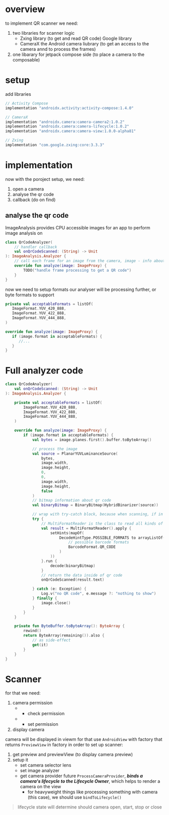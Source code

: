 # overview

to implement QR scanner we need: 
1. two libraries for scanner logic 
   - Zxing library (to get and read QR code) Google library
   - CameraX the Android camera liubrary (to get an access to the camera annd to process the frames)
3. one libarary for jetpack compose side (to place a camera to the composable)


# setup

add libraries
```kotlin
// Activity Compose
implementation "androidx.activity:activity-compose:1.4.0"

// CameraX
implementation "androidx.camera:camera-camera2:1.0.2"
implementation "androidx.camera:camera-lifecycle:1.0.2"
implementation "androidx.camera:camera-view:1.0.0-alpha81"

// Zxing
implementation "com.google.zxing:core:3.3.3"
```

# implementation

now with the poroject setup, we need:
1. open a camera
2. analyse the qr code
3. callback (do on find)


## analyse the qr code

ImageAnalysis provides CPU accessible images for an app to perform image analysis on
```kotlin
class QrCodeAnalyzer(
    // handler callback
    val onQrCodeScanned: (String) -> Unit
): ImageAnalysis.Analyzer {
    // call each frame for an image from the camera, image - info about specific frame
    override fun analyze(image: ImageProxy) {
        TODO("handle frame processing to get a QR code")
    }
}
```

now we need to setup formats our analyser will be processing further, or byte formats to support
```kotlin
private val acceptableFormats = listOf(
   ImageFormat.YUV_420_888,
   ImageFormat.YUV_422_888,
   ImageFormat.YUV_444_888,
)

override fun analyze(image: ImageProxy) {
   if (image.format in acceptableFormats) {
      //...
   }
}
```


# Full analyzer code

```kotlin
class QrCodeAnalyzer(
    val onQrCodeScanned: (String) -> Unit
): ImageAnalysis.Analyzer {

    private val acceptableFormats = listOf(
        ImageFormat.YUV_420_888,
        ImageFormat.YUV_422_888,
        ImageFormat.YUV_444_888,
    )

    override fun analyze(image: ImageProxy) {
        if (image.format in acceptableFormats) {
            val bytes = image.planes.first().buffer.toByteArray()

            // process the image
            val source = PlanarYUVLuminanceSource(
                bytes,
                image.width,
                image.height,
                0,
                0,
                image.width,
                image.height,
                false
            )
            // bitmap information about qr code
            val binaryBitmap = BinaryBitmap(HybridBinarizer(source))

            // wrap with try-catch block, because when scanning, if in the particular frame no qr code, that would throw an exception
            try {
                // MultiFormatReader is the class to read all kinds of forms of data (in this case qr code specified)
                val result = MultiFormatReader().apply {
                    setHints(mapOf(
                        DecodeHintType.POSSIBLE_FORMATS to arrayListOf(
                            // possible barcode formats
                            BarcodeFormat.QR_CODE
                        )
                    ))
                }.run {
                    decode(binaryBitmap)
                }
                // return the data inside of qr code
                onQrCodeScanned(result.text)

            } catch (e: Exception) {
                Log.v("no QR code", e.message ?: "nothing to show")
            } finally {
                image.close()
            }
        }
    }

    private fun ByteBuffer.toByteArray(): ByteArray {
        rewind()
        return ByteArray(remaining()).also {
            // as side-effect
            get(it)
        }
    }
}
```

# Scanner

for that we need:
1. camera permission
   - + check permission
   - + set permission
2. display camera

camera will be displayed in viewm for that use `AndroidView` with factory that returns `PreviewView`
in factory in order to set up scanner:
1. get preview and previewView (to display camera preview)
2. setup it
   - set camera selector lens
   - set image analyzer
   - get camera provider future `ProcessCameraProvider`, **_binds a camera's lifecycle to the Lifecycle Owner_**, which helps to render a camera on the view
      - for heavyweight things like processing something with camera (this case), we should use `bindToLifecycle()`
> lifecycle state will determine should camera open, start, stop or close

